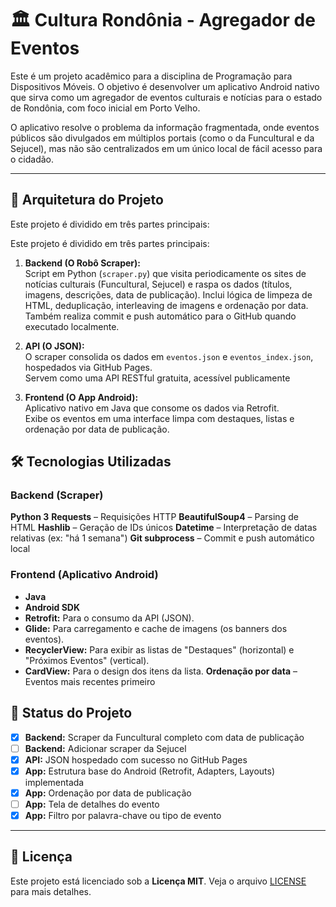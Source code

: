 # 🏛️ Cultura Rondônia - Agregador de Eventos

Este é um projeto acadêmico para a disciplina de Programação para Dispositivos Móveis. O objetivo é desenvolver um aplicativo Android nativo que sirva como um agregador de eventos culturais e notícias para o estado de Rondônia, com foco inicial em Porto Velho.

O aplicativo resolve o problema da informação fragmentada, onde eventos públicos são divulgados em múltiplos portais (como o da Funcultural e da Sejucel), mas não são centralizados em um único local de fácil acesso para o cidadão.

---

## 🚀 Arquitetura do Projeto

Este projeto é dividido em três partes principais:

 Este projeto é dividido em três partes principais:
1. **Backend (O Robô Scraper):**  
   Script em Python (`scraper.py`) que visita periodicamente os sites de notícias culturais (Funcultural, Sejucel) e raspa os dados (títulos, imagens, descrições, data de publicação). Inclui lógica de limpeza de HTML, deduplicação, interleaving de imagens e ordenação por data.  
   Também realiza commit e push automático para o GitHub quando executado localmente.

2.  **API (O JSON):**  
   O scraper consolida os dados em `eventos.json` e `eventos_index.json`, hospedados via GitHub Pages.  
   Servem como uma API RESTful gratuita, acessível publicamente

3.  **Frontend (O App Android):**  
   Aplicativo nativo em Java que consome os dados via Retrofit.  
   Exibe os eventos em uma interface limpa com destaques, listas e ordenação por data de publicação.
    

## 🛠️ Tecnologias Utilizadas

### Backend (Scraper)
 **Python 3**
 **Requests** – Requisições HTTP
 **BeautifulSoup4** – Parsing de HTML
 **Hashlib** – Geração de IDs únicos
 **Datetime** – Interpretação de datas relativas (ex: "há 1 semana")
 **Git subprocess** – Commit e push automático local


### Frontend (Aplicativo Android)
* **Java**
* **Android SDK**
* **Retrofit:** Para o consumo da API (JSON).
* **Glide:** Para carregamento e cache de imagens (os banners dos eventos).
* **RecyclerView:** Para exibir as listas de "Destaques" (horizontal) e "Próximos Eventos" (vertical).
* **CardView:** Para o design dos itens da lista.
**Ordenação por data** – Eventos mais recentes primeiro

## 🏁 Status do Projeto

- [x] **Backend:** Scraper da Funcultural completo com data de publicação
- [ ] **Backend:** Adicionar scraper da Sejucel
- [x] **API:** JSON hospedado com sucesso no GitHub Pages
- [x] **App:** Estrutura base do Android (Retrofit, Adapters, Layouts) implementada
- [x] **App:** Ordenação por data de publicação
- [ ] **App:** Tela de detalhes do evento
- [x] **App:** Filtro por palavra-chave ou tipo de evento

---

## 📄 Licença

Este projeto está licenciado sob a **Licença MIT**. Veja o arquivo [LICENSE](LICENSE) para mais detalhes.
